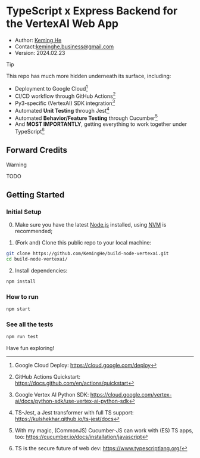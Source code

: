 # TypeScript x Express Backend for the VertexAI Web App

- Author: [Keming He](https://github.com/keminghe)
- Contact:[keminghe.business@gmail.com](mailto:keminghe.business@gmail.com?subject=Hi,_I'm_[name],_Let's_Connect)
- Version: 2024.02.23

> [!TIP]
> This repo has much more hidden underneath its surface, including:
> - Deployment to Google Cloud[^1]
> - CI/CD workflow through GitHub Actions[^2]
> - Py3-specific (VertexAI) SDK integration[^3]
> - Automated **Unit Testing** through Jest[^4]
> - Automated **Behavior/Feature Testing** through Cucumber[^5]
> - And **MOST IMPORTANTLY**, getting everything to work together under TypeScript[^6]

[^1]: Google Cloud Deploy: https://cloud.google.com/deploy
[^2]: GitHub Actions Quickstart: https://docs.github.com/en/actions/quickstart
[^3]: Google Vertex AI Python SDK: https://cloud.google.com/vertex-ai/docs/python-sdk/use-vertex-ai-python-sdk
[^4]: TS-Jest, a Jest transformer with full TS support: https://kulshekhar.github.io/ts-jest/docs
[^5]: With my magic, (CommonJS) Cucumber-JS can work with (ES) TS apps, too: https://cucumber.io/docs/installation/javascript
[^6]: TS is the secure future of web dev: https://www.typescriptlang.org/

## Forward Credits

> [!WARNING]
> TODO

## Getting Started

### Initial Setup

0. Make sure you have the latest [Node.js](nodejs.org) installed, using [NVM](https://github.com/nvm-sh/nvm) is recommended;

1. (Fork and) Clone this public repo to your local machine:

```bash
git clone https://github.com/KemingHe/build-node-vertexai.git
cd build-node-vertexai/
```

2. Install dependencies:

```bash
npm install
```

### How to run

```bash
npm start
```

### See all the tests

```bash
npm run test
```

Have fun exploring!

